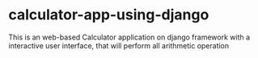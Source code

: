 # calculator-app-using-django
This is an web-based Calculator application on django framework with a interactive user interface,
that will perform all arithmetic operation 
